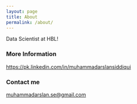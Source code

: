 ```yaml
---
layout: page
title: About
permalink: /about/
---
```


Data Scientist at HBL!

### More Information

https://pk.linkedin.com/in/muhammadarslansiddiqui

### Contact me

[muhammadarslan.se@gmail.com](mailto:muhammadarslan.se@gmail.com)
